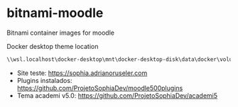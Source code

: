 # bitnami-moodle
Bitnami container images for moodle

Docker desktop theme location
```bash
\\wsl.localhost\docker-desktop\mnt\docker-desktop-disk\data\docker\volumes\sophiadev-mariadb_moodle_data\_data\theme
```

- Site teste: https://sophia.adrianoruseler.com
- Plugins instalados: https://github.com/ProjetoSophiaDev/moodle500plugins
- Tema academi v5.0: https://github.com/ProjetoSophiaDev/academi5
